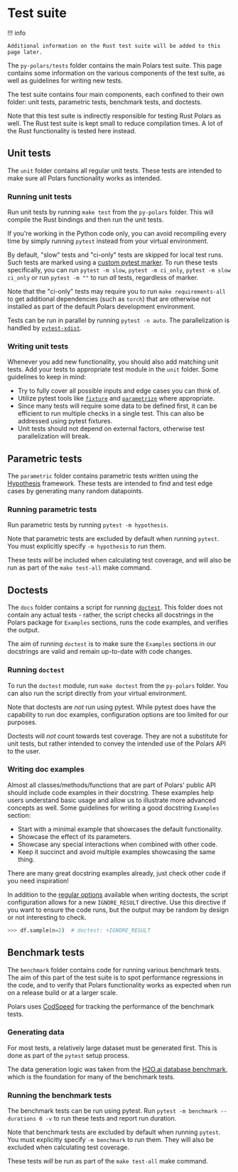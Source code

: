 # Test suite

!!! info

```
Additional information on the Rust test suite will be added to this page later.
```

The `py-polars/tests` folder contains the main Polars test suite.
This page contains some information on the various components of the test suite, as well as guidelines for writing new tests.

The test suite contains four main components, each confined to their own folder: unit tests, parametric tests, benchmark tests, and doctests.

Note that this test suite is indirectly responsible for testing Rust Polars as well.
The Rust test suite is kept small to reduce compilation times.
A lot of the Rust functionality is tested here instead.

## Unit tests

The `unit` folder contains all regular unit tests.
These tests are intended to make sure all Polars functionality works as intended.

### Running unit tests

Run unit tests by running `make test` from the `py-polars` folder.
This will compile the Rust bindings and then run the unit tests.

If you're working in the Python code only, you can avoid recompiling every time by simply running `pytest` instead from your virtual environment.

By default, "slow" tests and "ci-only" tests are skipped for local test runs.
Such tests are marked using a [custom pytest marker](https://docs.pytest.org/en/latest/example/markers.html).
To run these tests specifically, you can run `pytest -m slow`, `pytest -m ci_only`, `pytest -m slow ci_only`
or run `pytest -m ""` to run _all_ tests, regardless of marker.

Note that the "ci-only" tests may require you to run `make requirements-all` to get additional dependencies
(such as `torch`) that are otherwise not installed as part of the default Polars development environment.

Tests can be run in parallel by running `pytest -n auto`.
The parallelization is handled by [`pytest-xdist`](https://pytest-xdist.readthedocs.io/en/latest/).

### Writing unit tests

Whenever you add new functionality, you should also add matching unit tests.
Add your tests to appropriate test module in the `unit` folder.
Some guidelines to keep in mind:

- Try to fully cover all possible inputs and edge cases you can think of.
- Utilize pytest tools like [`fixture`](https://docs.pytest.org/en/latest/explanation/fixtures.html) and [`parametrize`](https://docs.pytest.org/en/latest/how-to/parametrize.html) where appropriate.
- Since many tests will require some data to be defined first, it can be efficient to run multiple checks in a single test. This can also be addressed using pytest fixtures.
- Unit tests should not depend on external factors, otherwise test parallelization will break.

## Parametric tests

The `parametric` folder contains parametric tests written using the [Hypothesis](https://hypothesis.readthedocs.io/) framework.
These tests are intended to find and test edge cases by generating many random datapoints.

### Running parametric tests

Run parametric tests by running `pytest -m hypothesis`.

Note that parametric tests are excluded by default when running `pytest`.
You must explicitly specify `-m hypothesis` to run them.

These tests _will_ be included when calculating test coverage, and will also be run as part of the `make test-all` make command.

## Doctests

The `docs` folder contains a script for running [`doctest`](https://docs.python.org/3/library/doctest.html).
This folder does not contain any actual tests - rather, the script checks all docstrings in the Polars package for `Examples` sections, runs the code examples, and verifies the output.

The aim of running `doctest` is to make sure the `Examples` sections in our docstrings are valid and remain up-to-date with code changes.

### Running `doctest`

To run the `doctest` module, run `make doctest` from the `py-polars` folder.
You can also run the script directly from your virtual environment.

Note that doctests are _not_ run using pytest. While pytest does have the capability to run doc examples, configuration options are too limited for our purposes.

Doctests will _not_ count towards test coverage. They are not a substitute for unit tests, but rather intended to convey the intended use of the Polars API to the user.

### Writing doc examples

Almost all classes/methods/functions that are part of Polars' public API should include code examples in their docstring.
These examples help users understand basic usage and allow us to illustrate more advanced concepts as well.
Some guidelines for writing a good docstring `Examples` section:

- Start with a minimal example that showcases the default functionality.
- Showcase the effect of its parameters.
- Showcase any special interactions when combined with other code.
- Keep it succinct and avoid multiple examples showcasing the same thing.

There are many great docstring examples already, just check other code if you need inspiration!

In addition to the [regular options](https://docs.python.org/3/library/doctest.html#option-flags) available when writing doctests, the script configuration allows for a new `IGNORE_RESULT` directive. Use this directive if you want to ensure the code runs, but the output may be random by design or not interesting to check.

```python
>>> df.sample(n=2)  # doctest: +IGNORE_RESULT
```

## Benchmark tests

The `benchmark` folder contains code for running various benchmark tests.
The aim of this part of the test suite is to spot performance regressions in the code, and to verify that Polars functionality works as expected when run on a release build or at a larger scale.

Polars uses [CodSpeed](https://codspeed.io/pola-rs/polars) for tracking the performance of the benchmark tests.

### Generating data

For most tests, a relatively large dataset must be generated first.
This is done as part of the `pytest` setup process.

The data generation logic was taken from the [H2O.ai database benchmark](https://github.com/h2oai/db-benchmark), which is the foundation for many of the benchmark tests.

### Running the benchmark tests

The benchmark tests can be run using pytest.
Run `pytest -m benchmark --durations 0 -v` to run these tests and report run duration.

Note that benchmark tests are excluded by default when running `pytest`.
You must explicitly specify `-m benchmark` to run them.
They will also be excluded when calculating test coverage.

These tests _will_ be run as part of the `make test-all` make command.
